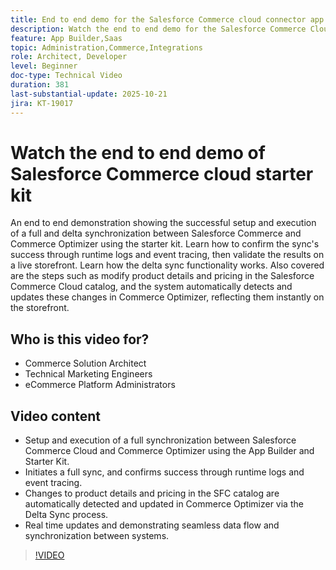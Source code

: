 ```yaml
---
title: End to end demo for the Salesforce Commerce cloud connector app
description: Watch the end to end demo for the Salesforce Commerce Cloud with Adobe Commerce Optimizer.
feature: App Builder,Saas
topic: Administration,Commerce,Integrations
role: Architect, Developer
level: Beginner
doc-type: Technical Video
duration: 381
last-substantial-update: 2025-10-21
jira: KT-19017
---
```


# Watch the end to end demo of Salesforce Commerce cloud starter kit

An end to end demonstration showing the successful setup and execution of a full and delta synchronization between Salesforce Commerce and Commerce Optimizer using the starter kit. Learn how to confirm the sync's success through runtime logs and event tracing, then validate the results on a live storefront. Learn how the delta sync functionality works. Also covered are the steps such as modify product details and pricing in the Salesforce Commerce Cloud catalog, and the system automatically detects and updates these changes in Commerce Optimizer, reflecting them instantly on the storefront.

## Who is this video for?

* Commerce Solution Architect
* Technical Marketing Engineers
* eCommerce Platform Administrators

## Video content

* Setup and execution of a full synchronization between Salesforce Commerce Cloud and Commerce Optimizer using the App Builder and Starter Kit.
* Initiates a full sync, and confirms success through runtime logs and event tracing.
* Changes to product details and pricing in the SFC catalog are automatically detected and updated in Commerce Optimizer via the Delta Sync process.
* Real time updates and demonstrating seamless data flow and synchronization between systems.

>[!VIDEO](https://video.tv.adobe.com/v/3476082?learn=on)
